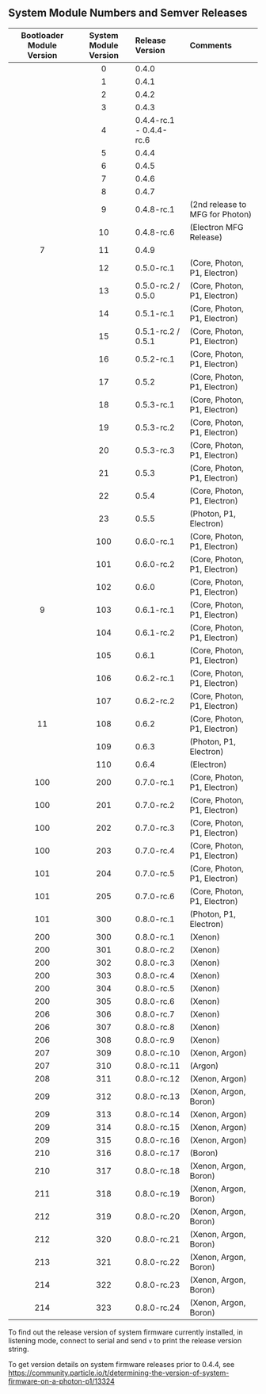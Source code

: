 ## System Module Numbers and Semver Releases

| Bootloader Module Version | System Module Version | Release Version | Comments |
|:---:|:---:|:------|:---|
|     |   0 | 0.4.0 | |
|     |   1 | 0.4.1 | |
|     |   2 | 0.4.2 | |
|     |   3 | 0.4.3 | |
|     |   4 | 0.4.4-rc.1 - 0.4.4-rc.6 | |
|     |   5 | 0.4.4 | |
|     |   6 | 0.4.5 | |
|     |   7 | 0.4.6 | |
|     |   8 | 0.4.7 | |
|     |   9 | 0.4.8-rc.1 |         (2nd release to MFG for Photon) |
|     |  10 | 0.4.8-rc.6 |         (Electron MFG Release) |
|   7 |  11 | 0.4.9 | |
|     |  12 | 0.5.0-rc.1 |         (Core, Photon, P1, Electron) |
|     |  13 | 0.5.0-rc.2 / 0.5.0 | (Core, Photon, P1, Electron) |
|     |  14 | 0.5.1-rc.1 |         (Core, Photon, P1, Electron) |
|     |  15 | 0.5.1-rc.2 / 0.5.1 | (Core, Photon, P1, Electron) |
|     |  16 | 0.5.2-rc.1 |         (Core, Photon, P1, Electron) |
|     |  17 | 0.5.2 |              (Core, Photon, P1, Electron) |
|     |  18 | 0.5.3-rc.1 |         (Core, Photon, P1, Electron) |
|     |  19 | 0.5.3-rc.2 |         (Core, Photon, P1, Electron) |
|     |  20 | 0.5.3-rc.3 |         (Core, Photon, P1, Electron) |
|     |  21 | 0.5.3 |              (Core, Photon, P1, Electron) |
|     |  22 | 0.5.4 |              (Core, Photon, P1, Electron) |
|     |  23 | 0.5.5 |              (Photon, P1, Electron)       |
|     | 100 | 0.6.0-rc.1 |         (Core, Photon, P1, Electron) |
|     | 101 | 0.6.0-rc.2 |         (Core, Photon, P1, Electron) |
|     | 102 | 0.6.0 |              (Core, Photon, P1, Electron) |
|   9 | 103 | 0.6.1-rc.1 |         (Core, Photon, P1, Electron) |
|     | 104 | 0.6.1-rc.2 |         (Core, Photon, P1, Electron) |
|     | 105 | 0.6.1 |              (Core, Photon, P1, Electron) |
|     | 106 | 0.6.2-rc.1 |         (Core, Photon, P1, Electron) |
|     | 107 | 0.6.2-rc.2 |         (Core, Photon, P1, Electron) |
|  11 | 108 | 0.6.2 |              (Core, Photon, P1, Electron) |
|     | 109 | 0.6.3 |              (Photon, P1, Electron)       |
|     | 110 | 0.6.4 |              (Electron)                   |
| 100 | 200 | 0.7.0-rc.1 |         (Core, Photon, P1, Electron) |
| 100 | 201 | 0.7.0-rc.2 |         (Core, Photon, P1, Electron) |
| 100 | 202 | 0.7.0-rc.3 |         (Core, Photon, P1, Electron) |
| 100 | 203 | 0.7.0-rc.4 |         (Core, Photon, P1, Electron) |
| 101 | 204 | 0.7.0-rc.5 |         (Core, Photon, P1, Electron) |
| 101 | 205 | 0.7.0-rc.6 |         (Core, Photon, P1, Electron) |
| 101 | 300 | 0.8.0-rc.1 |         (Photon, P1, Electron) |
| 200 | 300 | 0.8.0-rc.1 |         (Xenon) |
| 200 | 301 | 0.8.0-rc.2 |         (Xenon) |
| 200 | 302 | 0.8.0-rc.3 |         (Xenon) |
| 200 | 303 | 0.8.0-rc.4 |         (Xenon) |
| 200 | 304 | 0.8.0-rc.5 |         (Xenon) |
| 200 | 305 | 0.8.0-rc.6 |         (Xenon) |
| 206 | 306 | 0.8.0-rc.7 |         (Xenon) |
| 206 | 307 | 0.8.0-rc.8 |         (Xenon) |
| 206 | 308 | 0.8.0-rc.9 |         (Xenon) |
| 207 | 309 | 0.8.0-rc.10 |         (Xenon, Argon) |
| 207 | 310 | 0.8.0-rc.11 |         (Argon) |
| 208 | 311 | 0.8.0-rc.12 |         (Xenon, Argon) |
| 209 | 312 | 0.8.0-rc.13 |         (Xenon, Argon, Boron) |
| 209 | 313 | 0.8.0-rc.14 |         (Xenon, Argon) |
| 209 | 314 | 0.8.0-rc.15 |         (Xenon, Argon) |
| 209 | 315 | 0.8.0-rc.16 |         (Xenon, Argon) |
| 210 | 316 | 0.8.0-rc.17 |         (Boron) |
| 210 | 317 | 0.8.0-rc.18 |         (Xenon, Argon, Boron) |
| 211 | 318 | 0.8.0-rc.19 |         (Xenon, Argon, Boron) |
| 212 | 319 | 0.8.0-rc.20 |         (Xenon, Argon, Boron) |
| 212 | 320 | 0.8.0-rc.21 |         (Xenon, Argon, Boron) |
| 213 | 321 | 0.8.0-rc.22 |         (Xenon, Argon, Boron) |
| 214 | 322 | 0.8.0-rc.23 |         (Xenon, Argon, Boron) |
| 214 | 323 | 0.8.0-rc.24 |         (Xenon, Argon, Boron) |


To find out the release version of system firmware currently installed, in listening mode,
connect to serial and send `v` to print the release version string.

To get version details on system firmware releases prior to 0.4.4, see https://community.particle.io/t/determining-the-version-of-system-firmware-on-a-photon-p1/13324
